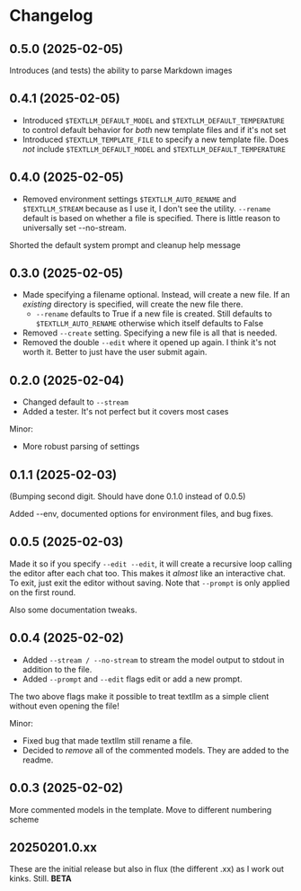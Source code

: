 # Changelog

## 0.5.0 (2025-02-05)

Introduces (and tests) the ability to parse Markdown images

## 0.4.1 (2025-02-05)

- Introduced `$TEXTLLM_DEFAULT_MODEL` and `$TEXTLLM_DEFAULT_TEMPERATURE` to control default behavior for *both* new template files and if it's not set
- Introduced `$TEXTLLM_TEMPLATE_FILE` to specify a new template file. Does *not* include `$TEXTLLM_DEFAULT_MODEL` and `$TEXTLLM_DEFAULT_TEMPERATURE`

## 0.4.0 (2025-02-05)

- Removed environment settings `$TEXTLLM_AUTO_RENAME` and `$TEXTLLM_STREAM` because as I use it, I don't see the utility. `--rename` default is based on whether a file is specified. There is little reason to universally set --no-stream.

Shorted the default system prompt and cleanup help message

## 0.3.0 (2025-02-05)

- Made specifying a filename optional. Instead, will create a new file. If an *existing* directory is specified, will create the new file there.
    - `--rename` defaults to True if a new file is created. Still defaults to `$TEXTLLM_AUTO_RENAME` otherwise which itself defaults to False
- Removed `--create` setting. Specifying a new file is all that is needed.
- Removed the double `--edit` where it opened up again. I think it's not worth it. Better to just have the user submit again.

## 0.2.0 (2025-02-04)

- Changed default to `--stream`
- Added a tester. It's not perfect but it covers most cases

Minor:

- More robust parsing of settings

## 0.1.1 (2025-02-03)

(Bumping second digit. Should have done 0.1.0 instead of 0.0.5)

Added --env, documented options for environment files, and bug fixes.

## 0.0.5 (2025-02-03)

Made it so if you specify `--edit --edit`, it will create a recursive loop calling the editor after each chat too. This makes it *almost* like an interactive chat. To exit, just exit the editor without saving. Note that `--prompt` is only applied on the first round.

Also some documentation tweaks.

## 0.0.4 (2025-02-02)

- Added `--stream / --no-stream` to stream the model output to stdout in addition to the file.
- Added `--prompt` and `--edit` flags edit or add a new prompt.

The two above flags make it possible to treat textllm as a simple client without even opening the file!

Minor:

- Fixed bug that made textllm still rename a file.
- Decided to *remove* all of the commented models. They are added to the readme.

## 0.0.3 (2025-02-02)

More commented models in the template. Move to different numbering scheme

## 20250201.0.xx

These are the initial release but also in flux (the different .xx) as I work out kinks. Still. **BETA**
